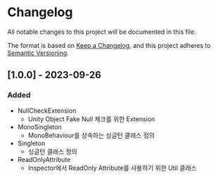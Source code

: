 # Changelog
All notable changes to this project will be documented in this file.

The format is based on [Keep a Changelog](https://keepachangelog.com/en/1.0.0/),
and this project adheres to [Semantic Versioning](https://semver.org/spec/v2.0.0.html).

## [1.0.0] - 2023-09-26
### Added
- NullCheckExtension
  - Unity Object Fake Null 체크를 위한 Extension
- MonoSingleton
  - MonoBehaviour를 상속하는 싱글턴 클래스 정의
- Singleton
  - 싱글턴 클래스 정의
- ReadOnlyAttribute
  - Inspector에서 ReadOnly Attribute를 사용하기 위한 Util 클래스
